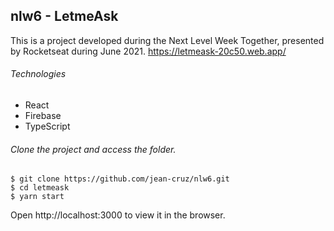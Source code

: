 ## nlw6 - LetmeAsk

This is a project developed during the Next Level Week Together, presented by Rocketseat during June 2021.
https://letmeask-20c50.web.app/

###### Technologies

 - React
 - Firebase
 - TypeScript

###### Clone the project and access the folder.

```
$ git clone https://github.com/jean-cruz/nlw6.git
$ cd letmeask
$ yarn start
```
Open http://localhost:3000 to view it in the browser.
